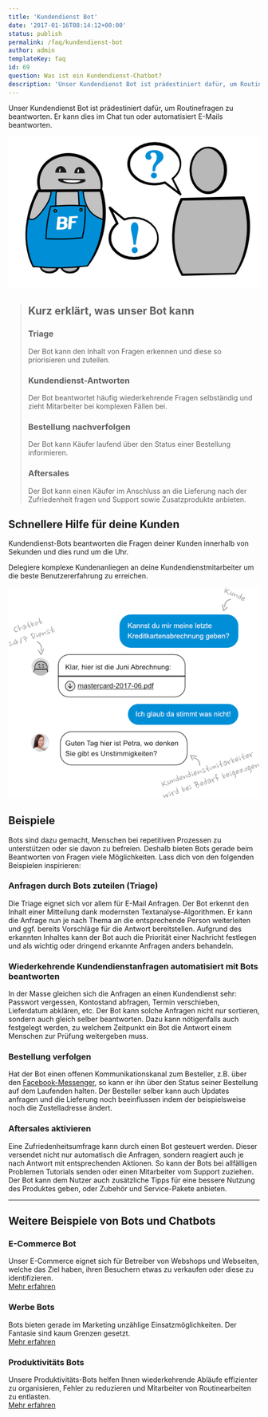 ```yaml
---
title: 'Kundendienst Bot'
date: '2017-01-16T08:14:12+00:00'
status: publish
permalink: /faq/kundendienst-bot
author: admin
templateKey: faq
id: 69
question: Was ist ein Kundendienst-Chatbot?
description: 'Unser Kundendienst Bot ist prädestiniert dafür, um Routinefragen zu beantworten. Er kann dies im Chat tun oder automatisiert E-Mails beantworten.'
---
```


Unser Kundendienst Bot ist prädestiniert dafür, um Routinefragen zu beantworten. Er kann dies im Chat tun oder automatisiert E-Mails beantworten.

![FAQ-Bot](faq.png)

> ## Kurz erklärt, was unser Bot kann
>
> ### Triage
>
> Der Bot kann den Inhalt von Fragen erkennen und diese so priorisieren und zuteilen.
>
> ### Kundendienst-Antworten
>
> Der Bot beantwortet häufig wiederkehrende Fragen selbständig und zieht Mitarbeiter bei komplexen Fällen bei.
>
> ### Bestellung nachverfolgen
>
> Der Bot kann Käufer laufend über den Status einer Bestellung informieren.
>
> ### Aftersales
>
> Der Bot kann einen Käufer im Anschluss an die Lieferung nach der Zufriedenheit fragen und Support sowie Zusatzprodukte anbieten.

## Schnellere Hilfe für deine Kunden

Kundendienst-Bots beantworten die Fragen deiner Kunden innerhalb von Sekunden und dies rund um die Uhr.

Delegiere komplexe Kundenanliegen an deine Kundendienstmitarbeiter um die beste Benutzererfahrung zu erreichen.

![Konversationen](kundendienst-konversation.png)

## Beispiele

Bots sind dazu gemacht, Menschen bei repetitiven Prozessen zu unterstützen oder sie davon zu befreien. Deshalb bieten Bots gerade beim Beantworten von Fragen viele Möglichkeiten. Lass dich von den folgenden Beispielen inspirieren:

### Anfragen durch Bots zuteilen (Triage)

Die Triage eignet sich vor allem für E-Mail Anfragen. Der Bot erkennt den Inhalt einer Mitteilung dank modernsten Textanalyse-Algorithmen. Er kann die Anfrage nun je nach Thema an die entsprechende Person weiterleiten und ggf. bereits Vorschläge für die Antwort bereitstellen. Aufgrund des erkannten Inhaltes kann der Bot auch die Priorität einer Nachricht festlegen und als wichtig oder dringend erkannte Anfragen anders behandeln.

### Wiederkehrende Kundendienstanfragen automatisiert mit Bots beantworten

In der Masse gleichen sich die Anfragen an einen Kundendienst sehr: Passwort vergessen, Kontostand abfragen, Termin verschieben, Lieferdatum abklären, etc. Der Bot kann solche Anfragen nicht nur sortieren, sondern auch gleich selber beantworten. Dazu kann nötigenfalls auch festgelegt werden, zu welchem Zeitpunkt ein Bot die Antwort einem Menschen zur Prüfung weitergeben muss.

### Bestellung verfolgen

Hat der Bot einen offenen Kommunikationskanal zum Besteller, z.B. über den [Facebook-Messenger](https://www.botfabrik.ch/plattformen/), so kann er ihn über den Status seiner Bestellung auf dem Laufenden halten. Der Besteller selber kann auch Updates anfragen und die Lieferung noch beeinflussen indem der beispielsweise noch die Zustelladresse ändert.

### Aftersales aktivieren

Eine Zufriedenheitsumfrage kann durch einen Bot gesteuert werden. Dieser versendet nicht nur automatisch die Anfragen, sondern reagiert auch je nach Antwort mit entsprechenden Aktionen. So kann der Bots bei allfälligen Problemen Tutorials senden oder einen Mitarbeiter vom Support zuziehen. Der Bot kann dem Nutzer auch zusätzliche Tipps für eine bessere Nutzung des Produktes geben, oder Zubehör und Service-Pakete anbieten.

---

## Weitere Beispiele von Bots und Chatbots

### E-Commerce Bot

Unser E-Commerce eignet sich für Betreiber von Webshops und Webseiten, welche das Ziel haben, ihren Besuchern etwas zu verkaufen oder diese zu identifizieren.  
[Mehr erfahren](/faq/e-commerce-bot/)

### Werbe Bots

Bots bieten gerade im Marketing unzählige Einsatzmöglichkeiten. Der Fantasie sind kaum Grenzen gesetzt.  
[Mehr erfahren](/faq/werbe-bot/)

### Produktivitäts Bots

Unsere Produktivitäts-Bots helfen Ihnen wiederkehrende Abläufe effizienter zu organisieren, Fehler zu reduzieren und Mitarbeiter von Routinearbeiten zu entlasten.  
[Mehr erfahren](/faq/produktivitaets-bot/)
